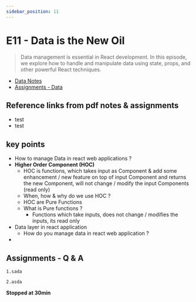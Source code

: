 ```yaml
---
sidebar_position: 11
---
```


# E11 - Data is the New Oil

> Data management is essential in React development. In this episode, we explore how to handle and manipulate data using state, props, and other powerful React techniques.

- [Data Notes](https://github.com/pravn27/reactjs-tech-doc/blob/master/docs/reactjs-course-tutorials/namaste-reactjs-course/readerDoc/E11-Data/E11-Data-is-new-Oil.pdf)
- [Assignments - Data](https://github.com/pravn27/reactjs-tech-doc/blob/master/docs/reactjs-course-tutorials/namaste-reactjs-course/readerDoc/E11-Data/Assignments-Data-is-new-oil.pdf)

## Reference links from pdf notes & assignments

- test
- test

## key points

- How to manage Data in react web applications ?
- **Higher Order Component (HOC)**
  - HOC is functions, which takes input as Component & add some enhancement / new feature on top of input Component and returns the new Component, will not change / modify the input Components (read only)
  - When, how & why do we use HOC ?
  - HOC are Pure Functions
  - What is Pure functions ?
    - Functions which take inputs, does not change / modifies the inputs, its read only
- Data layer in react application
  - How do you manage data in react web application ?
-

## Assignments - Q & A

    1.sada

    2.asda

**Stopped at 30min**
